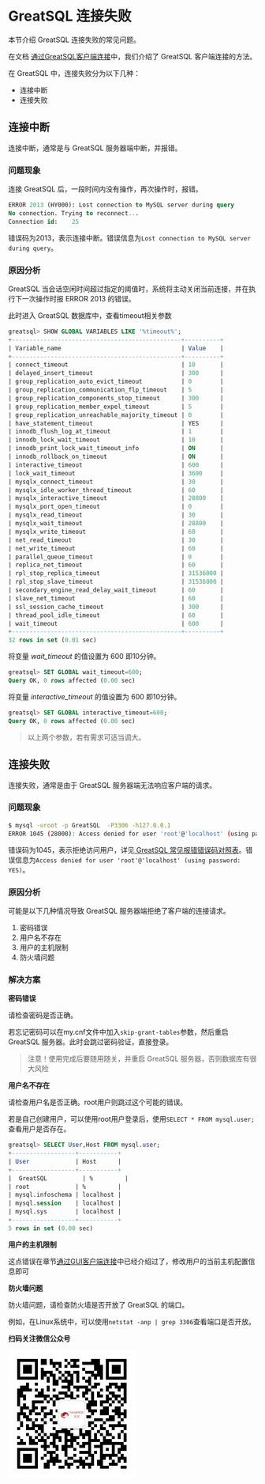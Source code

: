 # GreatSQL 连接失败

本节介绍 GreatSQL 连接失败的常见问题。

在文档 [通过GreatSQL客户端连接](./12-1-1-cw-cli.md)中，我们介绍了 GreatSQL 客户端连接的方法。

在 GreatSQL 中，连接失败分为以下几种：
- 连接中断
- 连接失败

## 连接中断
连接中断，通常是与 GreatSQL 服务器端中断，并报错。
### 问题现象
连接 GreatSQL 后，一段时间内没有操作，再次操作时，报错。

```sql
ERROR 2013 (HY000): Lost connection to MySQL server during query
No connection. Trying to reconnect...
Connection id:    25
```
错误码为2013，表示连接中断。错误信息为`Lost connection to MySQL server during query`。

### 原因分析
 GreatSQL 当会话空闲时间超过指定的阈值时，系统将主动关闭当前连接，并在执行下一次操作时报 ERROR 2013 的错误。

此时进入 GreatSQL 数据库中，查看timeout相关参数

```sql
greatsql> SHOW GLOBAL VARIABLES LIKE '%timeout%';
+------------------------------------------------+----------+
| Variable_name                                  | Value    |
+------------------------------------------------+----------+
| connect_timeout                                | 10       |
| delayed_insert_timeout                         | 300      |
| group_replication_auto_evict_timeout           | 0        |
| group_replication_communication_flp_timeout    | 5        |
| group_replication_components_stop_timeout      | 300      |
| group_replication_member_expel_timeout         | 5        |
| group_replication_unreachable_majority_timeout | 0        |
| have_statement_timeout                         | YES      |
| innodb_flush_log_at_timeout                    | 1        |
| innodb_lock_wait_timeout                       | 10       |
| innodb_print_lock_wait_timeout_info            | ON       |
| innodb_rollback_on_timeout                     | ON       |
| interactive_timeout                            | 600      |
| lock_wait_timeout                              | 3600     |
| mysqlx_connect_timeout                         | 30       |
| mysqlx_idle_worker_thread_timeout              | 60       |
| mysqlx_interactive_timeout                     | 28800    |
| mysqlx_port_open_timeout                       | 0        |
| mysqlx_read_timeout                            | 30       |
| mysqlx_wait_timeout                            | 28800    |
| mysqlx_write_timeout                           | 60       |
| net_read_timeout                               | 30       |
| net_write_timeout                              | 60       |
| parallel_queue_timeout                         | 0        |
| replica_net_timeout                            | 60       |
| rpl_stop_replica_timeout                       | 31536000 |
| rpl_stop_slave_timeout                         | 31536000 |
| secondary_engine_read_delay_wait_timeout       | 60       |
| slave_net_timeout                              | 60       |
| ssl_session_cache_timeout                      | 300      |
| thread_pool_idle_timeout                       | 60       |
| wait_timeout                                   | 600      |
+------------------------------------------------+----------+
32 rows in set (0.01 sec)
```

将变量 *wait_timeout* 的值设置为 600 即10分钟。
```sql
greatsql> SET GLOBAL wait_timeout=600;
Query OK, 0 rows affected (0.00 sec)
```
将变量 *interactive_timeout* 的值设置为 600 即10分钟。
```sql
greatsql> SET GLOBAL interactive_timeout=600;
Query OK, 0 rows affected (0.00 sec)
```
> 以上两个参数，若有需求可适当调大。


## 连接失败
连接失败，通常是由于 GreatSQL 服务器端无法响应客户端的请求。

### 问题现象
```bash
$ mysql -uroot -p GreatSQL  -P3306 -h127.0.0.1
ERROR 1045 (28000): Access denied for user 'root'@'localhost' (using password: YES)
```
错误码为1045，表示拒绝访问用户，详见[ GreatSQL 常见报错错误码对照表](./12-8-1-error-code-reference.md)。错误信息为`Access denied for user 'root'@'localhost' (using password: YES)`。

### 原因分析

可能是以下几种情况导致 GreatSQL 服务器端拒绝了客户端的连接请求。

1. 密码错误
2. 用户名不存在
3. 用户的主机限制
4. 防火墙问题

### 解决方案
**密码错误**

请检查密码是否正确。

若忘记密码可以在my.cnf文件中加入`skip-grant-tables`参数，然后重启 GreatSQL 服务器。此时会跳过密码验证，直接登录。

> 注意！使用完成后要随用随关，并重启 GreatSQL 服务器，否则数据库有很大风险

**用户名不存在**

请检查用户名是否正确。root用户则跳过这个可能的错误。

若是自己创建用户，可以使用root用户登录后，使用`SELECT * FROM mysql.user;`查看用户是否存在。

```sql
greatsql> SELECT User,Host FROM mysql.user;
+------------------+-----------+
| User             | Host      |
+------------------+-----------+
|  GreatSQL          | %         |
| root             | %         |
| mysql.infoschema | localhost |
| mysql.session    | localhost |
| mysql.sys        | localhost |
+------------------+-----------+
5 rows in set (0.00 sec)
```

**用户的主机限制**

这点错误在章节[通过GUI客户端连接](./12-1-2-cw-gui.md)中已经介绍过了，修改用户的当前主机配置信息即可

**防火墙问题**

防火墙问题，请检查防火墙是否开放了 GreatSQL 的端口。

例如，在Linux系统中，可以使用`netstat -anp | grep 3306`查看端口是否开放。



**扫码关注微信公众号**

![greatsql-wx](../greatsql-wx.jpg)
